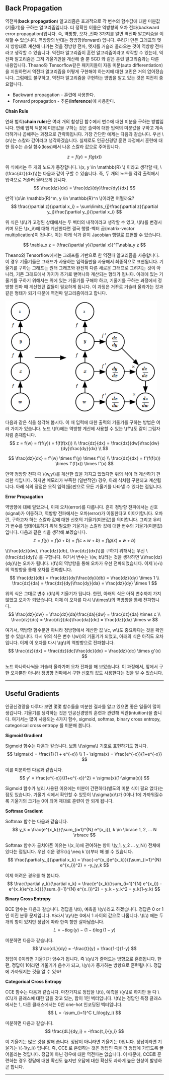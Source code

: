 ## Back Propagation

역전파(**back propagation**) 알고리즘은 효과적으로 각 변수의 함수값에 대한 미분값(기울기)을 구하는 알고리즘입니다. 더 정확한 이름은 역방향의 오차 전파(backward error propagation)입니다. 즉, 역방향, 오차 ,전파 3가지를 알면 역전파 알고리즘을 이해할 수 있습니다. 역방향의 반대는 정방향(forward) 입니다. 우리가 만든 그래프의 엣지 방향대로 계산해 나가는 것을 정방향 전파, 엣지를 거슬러 올라오는 것이 역방향 전파라고 생각할 수 있습니다. 역전파 알고리즘이 훈련 알고리즘이라고 착각할 수 있는데, 역전파 알고리즘은 그저 기울기만을 계산해 줄 뿐 SGD 와 같은 훈련 알고리즘과는 다른 내용입니다. Theano와 Tensorflow같은 패키지들이 자동 미분(auto differentiation)을 지원하면서 역전파 알고리즘을 어떻게 구현해야 하는지에 대한 고민은 거의 없어졌습니다. 그럼에도 불구하고, 역전파 알고리즘을 구현하는 방법을 알고 있는 것은 여전히 중요합니다.

* Backward propagation - 훈련에 사용한다.
* Forward propagation - 추론(**inference**)에 사용한다.

**Chain Rule**

연쇄 법칙(**chain rule**)은 여러 개의 합성된 함수에서 변수에 대한 미분을 구하는 방법입니다. 연쇄 법칙 덕분에 미분값을 구하는 것은 출력에 대한 입력의 미분값을 구하고 계속 더하거나 곱해주는 과정으로 간략화됩니다. 가장 간단한 예제는 다음과 같습니다. 우선 \\(z\\)는 스칼라 값이라고 생각하겠습니다. 실제로도 인공신경망 훈련 과정에서 훈련에 대한 점수는 손실 함수(loss)에서 나온 스칼라 값으로 주어집니다.

$$
z = f(y) = f(g(x))
$$

위 식에서는 두 개의 노드가 등장합니다. \\(x, y \in \mathbb{R} \\) 이라고 생각할 때, \\(\frac{dz}{dx}\\)는 다음과 같이 구할 수 있습니다. 즉, 두 개의 노드를 각각 출력에서 입력으로 거슬러 올라오게 됩니다.
$$
\frac{dz}{dx} = \frac{dz}{dy}\frac{dy}{dx}
$$

만약 \\(x\in \mathbb{R}^m, y \in \mathbb{R}^n \\)이라면 어떨까요?
$$
\frac{\partial z}{\partial x_i} = \sum\limits_{j}\frac{\partial z}{\partial y_j}\frac{\partial y_j}{\partial x_i}
$$

위 식은 \\(i\\)가 고정된 상태에서는 두 벡터의 내적이라고 생각할 수 있고, \\(i\\)를 변경시키며 모든 \\(x_i\\)에 대해 계산한다면 결국 행렬-벡터 곱(matrix-vector multiplication)이 됩니다. 이는 아래 식과 같이 Jacobian 행렬로 표현할 수 있습니다.

$$
\nabla_x z  = (\frac{\partial y}{\partial x})^T\nabla_y z
$$

Theano와 Tensorflow에서는 그래프를 기반으로 한 역전파 알고리즘을 사용합니다. 이 경우 기울기들은 그래프가 사용하는 입력들만을 사용해서 최종적으로 표현됩니다. 기울기를 구하는 그래프는 원래 그래프와 완전히 다른 새로운 그래프로 그려지는 것이 아니라, 기존 그래프에서 가지가 추가로 뻗어나와 계산되는 형태가 됩니다. 아래에 있는 기울기를 구하기 위해서는 위에 있는 기울기를 구해야 하고, 기울기를 구하는 과정에서 정방향 전파 때 계산했던 값들이 필요하게 됩니다. 이 과정은 거꾸로 거슬러 올라가는 것과 같은 형태가 되기 때문에 역전파 알고리즘이라고 합니다.

![backpropagation](image/0022_fig0.png)

다음과 같은 식을 생각해 봅시다. 이 때 입력에 대한 출력의 기울기를 구하는 방법은 여러 가지가 있습니다. 노드 \\(f\\)에는 역방향 계산에 사용할 수 있는 \\(f'\\)도 같이 그림자처럼 존재합니다.
$$
z = f(w) = f(f(y)) = f(f(f(x))) \\
\frac{dz}{dx} = \frac{dz}{dw}\frac{dw}{dy}\frac{dy}{dx} \\
$$

$$
\frac{dz}{dx} = f'(w) \times f'(y) \times f'(x) \\ 
\frac{dz}{dx} = f'(f(f(x)) \times f'(f(x)) \times f'(x)
$$

만약 정방향 전파 때 \\(w,y\\)를 계산한 값을 가지고 있었다면 위의 식이 더 계산하기 편리한 식입니다. 하지만 메모리가 부족한 (일반적인) 경우, 아래 식처럼 구현되고 계산됩니다. 아래 식의 장점은 오직 입력(들)만으로 모든 기울기를 나타낼 수 있다는 점입니다.

**Error Propagation**

역방향에 대해 알았으니, 이제 오차(error)를 다룹니다. 흔히 정방향 전파에서는 신호(signal)가 이동하고, 역방향 전파에서는 오차(error)가 이동한다고 이야기합니다. 오차란, 구하고자 하는 스칼라 값에 대한 신호의 기울기(미분값)를 의미합니다. 그리고 우리가 변수를 업데이트하기 위해 필요한 기울기는 스칼라 값에 대한 변수의 기울기(미분값)입니다. 다음과 같은 식을 생각해 보겠습니다.
$$
z = f(y) = f(a + b) = f(c \times w + b) = f(g(x) \times w + b) 
$$

\\(\frac{dz}{dw}, \frac{dz}{db}, \frac{dz}{dx}\\)를 구하기 위해서는 우선 \\(\frac{dz}{dy}\\) 를 구합니다. 여기서 변수는 \\(w, b\\)라는 것을 생각하면 \\(\frac{dz}{dy}\\)는 오차가 됩니다. \\(f\\)의 역방향을 통해 오차가 우선 전파되었습니다. 이제 \\(+\\)의 역방향을 통해 오차를 전파합니다.
$$
\frac{dz}{db} = \frac{dz}{dy}\frac{dy}{db} = \frac{dz}{dy} \times 1 \\
\frac{dz}{da} = \frac{dz}{dy}\frac{dy}{da} = \frac{dz}{dy} \times 1
$$

위의 식은 그대로 변수 \\(b\\)의 기울기가 됩니다. 한편, 아래의 식은 아직 변수까지 가지 않았고 오차가 되었습니다. 이제 이 오차를 다시 \\(\times\\)의 역방향을 통해 전파합니다.
$$
\frac{dz}{dw} = \frac{dz}{da}\frac{da}{dw} = \frac{dz}{da} \times c \\
\frac{dz}{dc} = \frac{dz}{da}\frac{da}{dc} = \frac{dz}{da} \times w
$$

여기서, 역방향 함수뿐만 아니라 정방향에서 계산한 값 \\(c, w\\)도 중요하다는 것을 확인할 수 있습니다. 다시 위의 식은 변수 \\(w\\)의 기울기가 되었고, 아래의 식은 아직도 오차입니다. 이제 이 오차를 다시 \\(g\\)의 역방향으로 전파합니다.
$$
\frac{dz}{dx} = \frac{dz}{dc}\frac{dc}{dx} = \frac{dz}{dc} \times g'(x)
$$

노드 하나하나씩을 거슬러 올라가며 오차 전파를 해 보았습니다. 이 과정에서, 앞에서 구한 오차뿐만 아니라 정방향 전파에서 구한 신호의 값도 사용한다는 것을 알 수 있습니다.

---

## Useful Gradients

인공신경망을 다루다 보면 몇몇 함수들을 미분한 결과를 알고 있으면 좋은 일들이 많이 생깁니다. 기울기를 생각하는 것은 인공신경망의 훈련과 관련해 직관(intuition)을 줍니다. 여기서는 많이 사용되는 4가지 함수, sigmoid, softmax, binary cross entropy, categorical cross entropy 를 미분해 봅니다.

**Sigmoid Gradient**

Sigmoid 함수는 다음과 같습니다. 보통 \\(\sigma\\) 기호로 표현하기도 합니다.
$$
\sigma(x) = \frac{1}{1 + e^{-x}} \\
1 - \sigma(x) = \frac{e^{-x}}{1+e^{-x}}
$$

이를 미분하면 다음과 같습니다.
$$
y' = \frac{e^{-x}}{(1+e^{-x})^2} = \sigma(x)(1-\sigma(x))
$$

Sigmoid 함수가 널리 사용된 이유에는 미분이 간편하다(별도의 미분 식이 필요 없다)는 점도 있습니다. 기울기 식에서 확인할 수 있듯이 \\(\sigma(x)\\)가 0이나 1에 가까워질수록 기울기의 크기는 0이 되어 제대로 훈련이 안 되게 됩니다.

**Softmax Gradient**

Softmax 함수는 다음과 같습니다.
$$
y_k = \frac{e^{x_k}}{\sum_{i=1}^{N} e^{x_i}}, k \in \lbrace 1, 2, ... N \rbrace
$$

Softmax 함수가 골치아픈 이유는 \\(x_i\\)에 관여하는 항이 \\(y_1, y_2 ... y_N\\) 전체에 있다는 점입니다. 우선 쉬운 경우(\\(j \neq k \\))부터 해 볼 수 있습니다.
$$
\frac{\partial y_j}{\partial x_k} = \frac{-e^{x_j}e^{x_k}}{(\sum_{i=1}^{N} e^{x_i})^2} = -y_jy_k
$$

이제 어려운 경우를 해 봅니다.
$$
\frac{\partial y_k}{\partial x_k} = \frac{e^{x_k}(\sum_{i=1}^{N} e^{x_i}) - e^{x_k}e^{x_k}}{(\sum_{i=1}^{N} e^{x_i})^2} = y_k - y_k^2 = y_k(1-y_k)
$$

**Binary Cross Entropy**

BCE 함수는 다음과 같습니다. 정답을 \\(t\\), 예측을 \\(y\\)라고 하겠습니다. 정답은 0 or 1인 이진 분류 문제입니다. 따라서 \\(y\\)는 0에서 1 사이의 값으로 나옵니다. \\(L\\) 에는 두 개의 항이 있지만 정답에 따라 한쪽 항만 살아남습니다.
$$
L = -t\log(y) -(1-t)\log(1-y)
$$

미분하면 다음과 같습니다.
$$
\frac{dL}{dy} = -\frac{t}{y} + \frac{1-t}{1-y}
$$

정답이 0이라면 기울기가 양수가 됩니다. 즉 \\(y\\)가 줄어드는 방향으로 훈련됩니다. 한편, 정답이 1이라면 기울기가 음수가 되고, \\(y\\)가 증가하는 방향으로 훈련됩니다. 정답에 가까워지는 것을 알 수 있죠!

**Categorical Cross Entropy**

CCE 함수는 다음과 같습니다. 마찬가지로 정답을 \\(t\\), 예측을 \\(y\\)로 하지만 둘 다 \\(C\\)개 클래스에 대한 답을 갖고 있는, 합이 1인 벡터입니다. \\(t\\)는 정답인 특정 클래스에서는 1, 다른 클래스에서는 0인 one-hot 인코딩된 벡터입니다.
$$
L = -\sum_{i=1}^C t_i\log(y_i)
$$

미분하면 다음과 같습니다.
$$
\frac{dL}{dy_i} = -\frac{t_i}{y_i}
$$

이 기울기는 많은 것을 말해 줍니다. 정답이 아니라면 기울기는 0입니다. 정답이라면 기울기는 \\(-1/y_i\\) 입니다. 즉, CCE 로 훈련하는 것은 정답인 쪽을 더 정답에 가깝도록 끌어올리는 것입니다. 정답이 아닌 경우에 대한 역전파는 없습니다. 이 때문에, CCE로 훈련하는 경우 정답에 대한 확신도 높지만 오답에 대한 확신도 과하게 높은 현상이 발생하곤 합니다.

---
